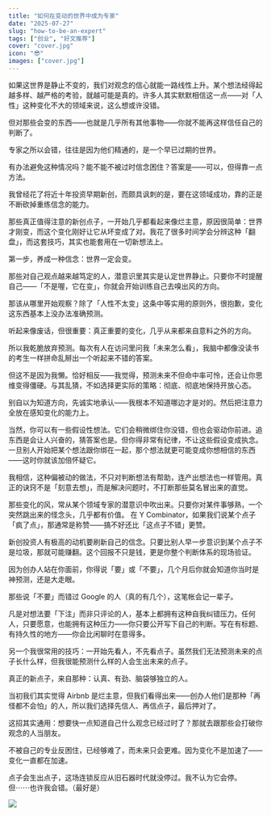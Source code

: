 ```yaml
---
title: "如何在变动的世界中成为专家"
date: "2025-07-27"
slug: "how-to-be-an-expert"
tags: ["创业", "好文推荐"]
cover: "cover.jpg"
icon: "😎"
images: ["cover.jpg"]
---
```

如果这世界是静止不变的，我们对观念的信心就能一路线性上升。某个想法经得起越多样、越严格的考验，就越可能是真的。许多人其实默默相信这一点——对「人性」这种变化不大的领域来说，这么想或许没错。



但对那些会变的东西——也就是几乎所有其他事物——你就不能再这样信任自己的判断了。



专家之所以会错，往往是因为他们精通的，是一个早已过期的世界。



有办法避免这种情况吗？能不能不被过时信念困住？答案是——可以，但得靠一点方法。



我曾经花了将近十年投资早期新创，而颇具讽刺的是，要在这领域成功，靠的正是不断砍掉重练信念的能力。



那些真正值得注意的新创点子，一开始几乎都看起来像烂主意，原因很简单：世界才刚变，而这个变化刚好让它从坏变成了对。我花了很多时间学会分辨这种「翻盘」，而这套技巧，其实也能套用在一切新想法上。



第一步，养成一种信念：世界一定会变。



那些对自己观点越来越笃定的人，潜意识里其实是认定世界静止。只要你不时提醒自己——「不是喔，它在变」，你就会开始训练自己去嗅出风的方向。



那该从哪里开始观察？除了「人性不太变」这条中等实用的原则外，很抱歉，变化这东西基本上没办法准确预测。



听起来像废话，但很重要：真正重要的变化，几乎从来都来自意料之外的方向。



所以我乾脆放弃预测。每次有人在访问里问我「未来怎么看」，我脑中都像没读书的考生一样拼命乱掰出一个听起来不错的答案。



但这不是因为我懒。恰好相反——我觉得，预测未来不但命中率可怜，还会让你思维变得僵硬。与其乱猜，不如选择更实际的策略：彻底、彻底地保持开放心态。



别自以为知道方向，先诚实地承认——我根本不知道哪边才是对的。然后把注意力全放在感知变化的能力上。



当然，你可以有一些假设性想法。它们会稍微绑住你没错，但也会驱动你前进。追东西是会让人兴奋的，猜答案也是。但你得非常有纪律，不让这些假设变成执念。
一旦别人开始把某个想法跟你绑在一起，那个想法就更可能变成你想相信的东西——这时你就该加倍怀疑它。



我相信，这种偏被动的做法，不只对判断想法有帮助，连产出想法也一样管用。真正的诀窍不是「刻意去想」，而是解决问题时，不打断那些莫名冒出来的直觉。



那些变化的风，常从某个领域专家的潜意识中吹出来。只要你对某件事够熟，一个突然跳出来的怪念头，几乎都有价值。
在 Y Combinator，如果我们说某个点子「疯了点」，那通常是称赞——搞不好还比「这点子不错」更赞。



新创投资人有极高的动机要刷新自己的信念。只要比别人早一步意识到某个点子不是垃圾，那就可能赚翻。这个回报不只是钱，更是你整个判断体系的现场验证。



因为创办人站在你面前，你得说「要」或「不要」，几个月后你就会知道你当时是神预测，还是大走眼。



那些说「不要」而错过 Google 的人（真的有几个），这笔帐会记一辈子。



凡是对想法要「下注」而非只评论的人，基本上都拥有这种自我纠错压力。任何人，只要愿意，也能拥有这种压力——你只要公开写下自己的判断。写在有标题、有持久性的地方——你会比闲聊时在意得多。



另一个我很常用的技巧：一开始先看人，不先看点子。虽然我们无法预测未来的点子长什么样，但我很能预测什么样的人会生出未来的点子。



真正的新点子，来自那种：认真、有劲、脑袋够独立的人。



当初我们其实觉得 Airbnb 是烂主意，但我们看得出来——创办人他们是那种「再怪都不会怕」的人，所以我们选择先信人、再信点子，最后押对了。



这招其实通用：想要快一点知道自己什么观念已经过时了？那就去跟那些会打破你观念的人当朋友。



不被自己的专业反困住，已经够难了，而未来只会更难。因为变化不是加速了——变化一直都在加速。



点子会生出点子，这场连锁反应从旧石器时代就没停过。我不认为它会停。
但⋯⋯也许我会错。（最好是）




![](https://prod-files-secure.s3.us-west-2.amazonaws.com/112d0858-5090-4d34-a606-b75eb8d65fd2/46476355-9cf3-4e99-9b7a-3531bc426380/1000202064.png?X-Amz-Algorithm=AWS4-HMAC-SHA256&X-Amz-Content-Sha256=UNSIGNED-PAYLOAD&X-Amz-Credential=ASIAZI2LB466YNK5IFQX%2F20250810%2Fus-west-2%2Fs3%2Faws4_request&X-Amz-Date=20250810T223626Z&X-Amz-Expires=3600&X-Amz-Security-Token=IQoJb3JpZ2luX2VjEKH%2F%2F%2F%2F%2F%2F%2F%2F%2F%2FwEaCXVzLXdlc3QtMiJHMEUCIHsVzdVB%2BoqHiAAKAwg1bQG870NvrHf5OOUvki6wKUsWAiEAuZbOE9MBavEf8Jn1Ni5T%2Bv0vdvi2G3YL9HTscHdiEcwqiAQI2v%2F%2F%2F%2F%2F%2F%2F%2F%2F%2FARAAGgw2Mzc0MjMxODM4MDUiDJyxOwyMjN5mJC65PCrcA0W4dxynYCeqayz7Oq%2F7lUDbiYgrM%2FGV8Nf3SPzP0CQm8hXVxnCsOcKSOqcRPYO3rUozJXLVLI9sOW0qN0JfJNRsuhgYRwuFlXuSNJzj8TEvxoYDvar9NDSu4vLSHVZfzUGNkM0Fc3xClgnEVb%2BlVkiCAuAz41lr%2Bep1YrPlb3zwU4OJuSvo1NEbOSPq470%2FbE51fSqwSgjMckltK%2F4R1RoCI%2BBx0QDzzdDYaR0kKaaEBZyBC11RWP3pOQumiVZSFp7np1sPrRcLUcBgDkVWFQw%2BBQJuxMy5Y633ZtnO6cedE3e9OHxH8pePcCTifDOc0EkAntxzdMe7BVx5XgKQy75EJ0iWaC7sfo%2BJvVLabFnALYI%2FUPutOsHjIAzX4JXhlsrvA3Egetcs9RHkIqEcJ2yFZ7gQaPaIAfVIZLWi1z5fEiZuSaTHXO9NoGfvtzd8%2BxT4v%2FvCBI3aqA1kBxiRIPsSnKMN9wTc1dz55huXJS6RFKuqmU7FX2vN8rZlihaMEoANajE6ryHIphjFteR2BKWto%2BFM5BGjdv4PYRk9RIgPRiHyr1E5fxuIdem45JS18vU2yzwn%2BEpBxjLTLnf7YdXtPyaNQOb8YWGIIUwvVWMuFeWA3wT%2FwwYr9YqsMJOf48QGOqUBmWUI5XrtkUp6I%2B0HpJuwmb0qSXdI5Dh1Idvf6Bm7n4WqbsiEU58iIvs6Ldsqe%2BnjzhSnoCxrQmm0Ls4Menvd0jCc9S4uH649mTZGHLjqhkMgfx2wK90KA5CbMxOnkakohfJN28ikAOGFJkrDPU2K0X5si%2FtWBepxpL5jrpaSVtEDRmytHYfno%2FRrb3SVAfyXiFCwTqsr54iMzjenFJXv2UYHR8La&X-Amz-Signature=f18f0994e17fcd27e378bfa4cad2e40777c3bd4f51d91809282670c498bbe5f3&X-Amz-SignedHeaders=host&x-amz-checksum-mode=ENABLED&x-id=GetObject)

